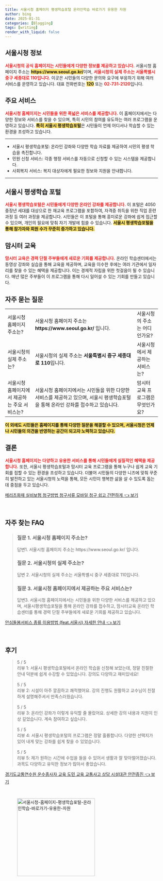 ```yaml
---
title: 서울시청 홈페이지 평생학습포털 온라인학습 바로가기 유용한 자원
author: bing
date: 2025-01-31
categories: [Blogging]
tags: [writing]
render_with_liquid: false
---
```



<h2 id='서울시청_정보'>서울시청 정보</h2>

<p><b><span style="color: #ee2323;">서울시청의 공식 홈페이지는 시민들에게 다양한 정보를 제공하고 있습니다.</span></b> 서울시청 홈페이지 주소는 <b><span style="background-color: #ffe066;">https://www.seoul.go.kr/</span></b>이며, <b><span style="color: #ee2323;">서울시청의 실제 주소는 서울특별시 중구 세종대로 110입니다.</span></b> 이곳은 시민들의 다양한 문의와 요구에 부응하기 위해 여러 서비스를 운영하고 있습니다. 대표 전화번호는 <b><span style="background-color: #ffe066;">120</span></b> 또는 <b><span style="color: #ee2323;">02-731-2120</span></b>입니다.</p>

<h2 id='주요_서비스'>주요 서비스</h2>

<p><b><span style="color: #ee2323;">서울시청 홈페이지는 시민들을 위한 폭넓은 서비스를 제공합니다.</span></b> 이 홈페이지에서는 다양한 정보와 서비스를 찾을 수 있으며, 특히 시민의 참여를 유도하는 여러 프로그램을 운영하고 있습니다. <b><span style="background-color: #ffe066;">특히 서울시 평생학습포털</span></b>은 시민들이 언제 어디서나 학습할 수 있는 환경을 조성하고 있습니다.</p>

<hr />

<ul>
    <li>서울시 평생학습포털: 온라인 강좌와 다양한 학습 자료를 제공하여 시민의 평생 학습을 촉진합니다.</li>
    <li>민원 신청 서비스: 각종 행정 서비스를 자동으로 신청할 수 있는 시스템을 제공합니다.</li>
    <li>사회복지 서비스: 복지 대상자에게 필요한 정보와 지원을 안내합니다.</li>
</ul>

<hr />

<h2 id='서울시_평생학습_포털'>서울시 평생학습 포털</h2>

<p><b><span style="color: #ee2323;">서울시 평생학습포털은 시민들에게 다양한 온라인 강좌를 제공합니다.</span></b> 이 포털은 4050 중장년 세대를 대상으로 한 재교육 프로그램을 포함하여, 자격증 취득을 위한 직업 훈련 과정 등 여러 과정을 제공합니다. 시민들은 이 포털을 통해 흥미로운 강좌에 쉽게 접근할 수 있으며, 개인의 필요에 맞춰 자기 개발에 힘쓸 수 있습니다. <b><span style="background-color: #ffe066;">서울시 평생학습포털을 통해 참가자와 회원 수가 꾸준히 증가하고 있습니다.</span></b></p>

<h2 id='맘시터교육'>맘시터 교육</h2>

<p><b><span style="color: #ee2323;">맘시터 교육은 경력 단절 주부들에게 새로운 기회를 제공합니다.</span></b> 온라인 학습센터에서는 동영상 강좌와 실습을 통해 교육을 제공하며, 교육을 이수한 후에는 여러 기관에서 일자리를 찾을 수 있는 혜택을 제공합니다. 이는 경제적 자립을 위한 첫걸음이 될 수 있습니다. 매년 많은 주부들이 이 프로그램을 통해 다시 일어설 수 있는 기회를 만들고 있습니다.</p>

<h2 id='자주_묻는_질문'>자주 묻는 질문</h2>

<table>
    <tr>
        <td>서울시청 홈페이지 주소는?</td>
        <td>서울시청 홈페이지 주소는 <b>https://www.seoul.go.kr/</b> 입니다.</td>
        <td>서울시청의 주소는 어디인가요?</td>
    </tr>
    <tr>
        <td>서울시청의 실제 주소는?</td>
        <td>서울시청의 실제 주소는 <b>서울특별시 중구 세종대로 110</b>입니다.</td>
        <td>서울시청에서 제공하는 서비스는?</td>
    </tr>
    <tr>
        <td>서울시청 홈페이지에서 제공하는 주요 서비스는?</td>
        <td>서울시청 홈페이지에서는 시민들을 위한 다양한 서비스를 제공하고 있으며, 서울시 평생학습포털을 통해 온라인 강좌를 접수하고 있습니다.</td>
        <td>맘시터 교육 프로그램은 무엇인가요?</td>
    </tr>
</table>

<p><b><span style="background-color: #ffe066;">이 외에도 시민들은 홈페이지를 통해 다양한 질문을 해결할 수 있으며, 서울시청은 언제나 시민들의 의견을 반영하는 공간이 되고자 노력하고 있습니다.</span></b></p>

<h2 id='결론'>결론</h2>

<p><b><span style="color: #ee2323;">서울시청 홈페이지는 다양하고 유용한 서비스를 통해 시민들에게 실질적인 혜택을 제공합니다.</span></b> 또한, 서울시 평생학습포털과 맘시터 교육 프로그램을 통해 누구나 쉽게 교육 기회를 접할 수 있는 환경을 조성하고 있습니다. 더불어 시민들의 다양한 니즈에 맞춰 꾸준히 발전하고 있는 서울시청의 노력을 통해, 모든 시민이 행복한 삶을 살 수 있도록 돕는 데 중점을 두고 있습니다.</p>


<p><a class="click-button" title="메리츠화재 실비보험 청구방법 청구서류 모바일 청구 쉽고 간편하게" href="https://yellowplanner.github.io/posts/%EB%A9%94%EB%A6%AC%EC%B8%A0%ED%99%94%EC%9E%AC-%EC%8B%A4%EB%B9%84%EB%B3%B4%ED%97%98-%EC%B2%AD%EA%B5%AC%EB%B0%A9%EB%B2%95-%EC%B2%AD%EA%B5%AC%EC%84%9C%EB%A5%98-%EB%AA%A8%EB%B0%94%EC%9D%BC-%EC%B2%AD%EA%B5%AC-%EC%89%BD%EA%B3%A0-%EA%B0%84%ED%8E%B8%ED%95%98%EA%B2%8C/" rel="dofollow">메리츠화재 실비보험 청구방법 청구서류 모바일 청구 쉽고 간편하게 👈 보기</a></p><br>
<h2 id='자주_찾는_FAQ'>자주 찾는 FAQ</h2>
<div itemscope="" itemtype="https://schema.org/FAQPage"> 
<blockquote> 
<div itemscope="" itemprop="mainEntity" itemtype="https://schema.org/Question"> 
<h3 itemprop="name">질문 1. 서울시청 홈페이지 주소는?</h3> 
<div itemscope="" itemprop="acceptedAnswer" itemtype="https://schema.org/Answer"> 
<span itemprop="text"> 
<p>답변1. 서울시청 홈페이지 주소는 https://www.seoul.go.kr/ 입니다.</p> 
</span> 
</div> 
</div> 
<div itemscope="" itemprop="mainEntity" itemtype="https://schema.org/Question"> 
<h3 itemprop="name">질문 2. 서울시청의 실제 주소는?</h3> 
<div itemscope="" itemprop="acceptedAnswer" itemtype="https://schema.org/Answer"> 
<span itemprop="text"> 
<p>답변 2. 서울시청의 실제 주소는 서울특별시 중구 세종대로 110입니다.</p> 
</span> 
</div> 
</div> 
<div itemscope="" itemprop="mainEntity" itemtype="https://schema.org/Question"> 
<h3 itemprop="name">질문 3. 서울시청 홈페이지에서 제공하는 주요 서비스는?</h3> 
<div itemscope="" itemprop="acceptedAnswer" itemtype="https://schema.org/Answer"> 
<span itemprop="text"> 
<p>답변3. 서울시청 홈페이지에서는 시민들을 위한 다양한 서비스를 제공하고 있으며, 서울시평생학습포털을 통해 온라인 강좌를 접수하고, 맘시터교육 온라인 학습센터를 통해 경력 단절 주부들에게 새로운 기회를 제공하고 있습니다.</p> 
</span> 
</div> 
</div> 
</blockquote> 
</div>
<p><a class="click-button" title="안심돌봄서비스 종류 이용방법 (feat.서울시) 자세한 안내" href="https://yellowplanner.github.io/posts/%EC%95%88%EC%8B%AC%EB%8F%8C%EB%B4%84%EC%84%9C%EB%B9%84%EC%8A%A4-%EC%A2%85%EB%A5%98-%EC%9D%B4%EC%9A%A9%EB%B0%A9%EB%B2%95-(feat.%EC%84%9C%EC%9A%B8%EC%8B%9C)-%EC%9E%90%EC%84%B8%ED%95%9C-%EC%95%88%EB%82%B4/" rel="dofollow">안심돌봄서비스 종류 이용방법 (feat.서울시) 자세한 안내 👈 보기</a></p><br>
<h2 id='후기'>후기</h2>
<div itemscope itemtype="https://schema.org/Product">
  <blockquote>
  <div itemprop="review" itemscope itemtype="https://schema.org/Review">
      <div itemprop="reviewRating" itemscope itemtype="https://schema.org/Rating"> <span itemprop="ratingValue">5</span> / <span itemprop="bestRating">5</span> </div>
      <span itemprop="reviewBody">리뷰 1: 서울시 평생학습포털에서 온라인 학습을 신청해 보았는데, 정말 친절한 안내 덕분에 쉽게 수강할 수 있었습니다. 강의도 다양하고 재미있네요!</span>
  </div>
  <br>
  <div itemprop="review" itemscope itemtype="https://schema.org/Review">
      <div itemprop="reviewRating" itemscope itemtype="https://schema.org/Rating"> <span itemprop="ratingValue">5</span> / <span itemprop="bestRating">5</span> </div>
      <span itemprop="reviewBody">리뷰 2: 시설이 아주 깔끔하고 쾌적했어요. 강의 진행도 원활하고 교수님이 친절하게 설명해주셔서 만족스러웠습니다.</span>
  </div>
  <br>
  <div itemprop="review" itemscope itemtype="https://schema.org/Review">
      <div itemprop="reviewRating" itemscope itemtype="https://schema.org/Rating"> <span itemprop="ratingValue">5</span> / <span itemprop="bestRating">5</span> </div>
      <span itemprop="reviewBody">리뷰 3: 온라인 강좌가 이렇게 유익할 줄 몰랐어요. 상세한 강의 내용과 지원이 인상 깊었습니다. 계속 참여하고 싶습니다.</span>
  </div>
  <br>
  <div itemprop="review" itemscope itemtype="https://schema.org/Review">
      <div itemprop="reviewRating" itemscope itemtype="https://schema.org/Rating"> <span itemprop="ratingValue">5</span> / <span itemprop="bestRating">5</span> </div>
      <span itemprop="reviewBody">리뷰 4: 서울시 평생학습포털의 프로그램은 정말 훌륭합니다. 다양한 선택지가 있어 내게 맞는 강좌를 쉽게 찾을 수 있었습니다.</span>
  </div>
  <br>
  <div itemprop="review" itemscope itemtype="https://schema.org/Review">
      <div itemprop="reviewRating" itemscope itemtype="https://schema.org/Rating"> <span itemprop="ratingValue">5</span> / <span itemprop="bestRating">5</span> </div>
      <span itemprop="reviewBody">리뷰 5: 제가 원하는 시간에 수업을 들을 수 있어서 생활과 잘 맞아떨어졌습니다. 과목도 다양하고 유익한 정보가 많아서 좋았습니다.</span>
  </div>
  </blockquote>
</div>
<p><a class="click-button" title="경기도교통연수원 운수종사자 교육 도민 교육 교통사고 상담 시설대관 안전증진" href="https://yellowplanner.github.io/posts/%EA%B2%BD%EA%B8%B0%EB%8F%84%EA%B5%90%ED%86%B5%EC%97%B0%EC%88%98%EC%9B%90-%EC%9A%B4%EC%88%98%EC%A2%85%EC%82%AC%EC%9E%90-%EA%B5%90%EC%9C%A1-%EB%8F%84%EB%AF%BC-%EA%B5%90%EC%9C%A1-%EA%B5%90%ED%86%B5%EC%82%AC%EA%B3%A0-%EC%83%81%EB%8B%B4-%EC%8B%9C%EC%84%A4%EB%8C%80%EA%B4%80-%EC%95%88%EC%A0%84%EC%A6%9D%EC%A7%84/" rel="dofollow">경기도교통연수원 운수종사자 교육 도민 교육 교통사고 상담 시설대관 안전증진 👈 보기</a></p><br>
<figure class="image"><img src="https://yellowplanner.github.io/assets/img/thumbnail/서울시청-홈페이지-평생학습포털-온라인학습-바로가기-유용한-자원.webp" alt="서울시청-홈페이지-평생학습포털-온라인학습-바로가기-유용한-자원" width="256" height="256"></figure>